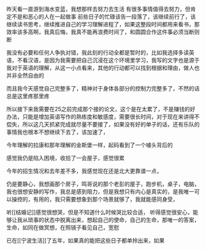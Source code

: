 昨天看一直游到海水变蓝，我想那样去努力去生活
有很多事情值得去努力，但肯定不是和恶心的人在一起做事
前些日子的忙碌该告一段落了，该继续前行了，该继续读书思考，继续推进自己的学习理解进程了，如果这整段时间都用来看书，那效率该多高啊，我真后悔，我真不能再浪费时间了，和圆圆合作这件事必须当断则断

我没有必要和任何人争执对错，我此刻的行动全都是暂时的，比如我选择多读英语，不看汉语，是因为我需要把自己沉浸在这个环境里学习，我写的文字也是源于我对于英语的理解，从这一小点看来，其他的行动都可以找到根据和理由，做人也并非全然自由的

而且我今天感觉自己完整多了，精神对于身体各部分的控制力完整多了，不然的话总是这里疼那里疼

所以接下来我需要在25之前完成那个接的论文，这个是在太累了，不是赚钱的好办法，只能是增加英语写作的熟练度和敏感度，需要很长时间，对于现在来讲得不偿失，所以这几天抓紧完成就尽量不要接了，如果没有好的单子的话，还有乐队的事情我也根本不想继续下去了，该加速了，


今年理解的拉康和那年理解的金斯堡一样，起码看到了一个噱头背后的

感觉我仍是陷入困境，收拾了一会屋子，感觉很累

今年的招生情况和去年差不多，我感觉现在还是北大更靠谱一点，

仍是要静心，我想画那个房子，鸣哥说的那个老彭的屋子，跑步机，桌子，电脑，我也很想安静的写作，我总是感到阻力，但是我想只有内心是真实的，是我唯一可以操控的，有用的，我只需要想象到那个场景就够了，我就能感同身受，

听[[结婚记]]感觉很想哭，但是不知道什么时候哭比较合适，
听得感觉很安心，能够让我从琐事的状态中脱离出来，想起自己的使命，自己的生命，那唯一的答案，生命，如同在做冥想，在照镜子看见自己，宽慰

已在[[宁波生活]]了五年，如果真的能把这些日子都单拎出来，如果